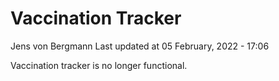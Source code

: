Vaccination Tracker
================
Jens von Bergmann
Last updated at 05 February, 2022 - 17:06

Vaccination tracker is no longer functional.
